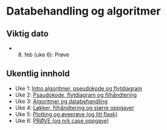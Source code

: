 # Databehandling og algoritmer

## Viktig dato

- 8. feb (uke 6): Prøve

## Ukentlig innhold

- Uke 1: [Intro algoritmer, pseudokode og flytdiagram](./uke1)
- Uke 2: [Psaudokode, flytdiagram og filhåndtering](./uke2)
- Uke 3: [Algoritmer og databehandling](./uke3)
- Uke 4: [Løkker, filhåndtering og større oppgaver](./uke4/)
- Uke 5: [Plotting og øveprøve (og litt flask)](./uke5)
- Uke 6: [PRØVE (og nrk case oppgave)](./uke6-prove/)
